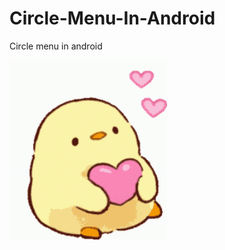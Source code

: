 # Circle-Menu-In-Android
Circle menu in android

 <img src="/images/animation.gif" alt="Animation" style="width: 50%; height: auto;">
